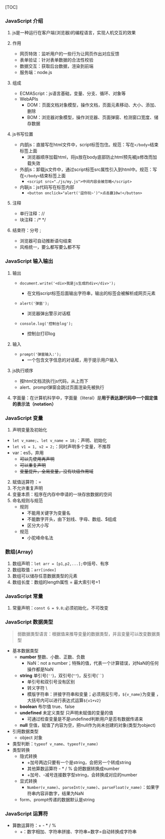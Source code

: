 [TOC]

### JavaScript 介绍

1. js是一种运行在客户端(浏览器)的编程语言，实现人机交互的效果
2. 作用
	* 网页特效：监听用户的一些行为让网页作出对应反馈
	* 表单验证：针对表单数据的合法性校验
	* 数据交互：获取后台数据，渲染到前端
	* 服务端：node.js
3. 组成
	* ECMAScript：js语言基础，变量、分支、循环、对象等
	* WebAPIs
		* DOM：页面文档对象模型，操作文档，页面元素移动、大小、添加、删除
		* BOM：浏览器对象模型，操作浏览器、页面弹窗、检测窗口宽度、储存数据

4. js书写位置
	* 内部js：直接写在html文件中，script标签包住。规范：写在`</body>`结束标签上面
		* 浏览器顺序加载html，将js放在body底部防止html预先被js修改而加载失效
	* 外部js：卸载js文件中，通过script标签src属性引入到html中。规范：写在`</body>`结束标签上面
		* `<script src="./js/my.js">中间内容会被忽略</script>`
	* 内联js：js代码写在标签内部
		* `<button onclick="alert('逗你玩~')">点击赢10w!</button>`
5. 注释
	* 单行注释：//
	* 块注释：/* */
6. 结束符：分号 ;
	* 浏览器可自动推断语句结束
	* 风格统一，要么都写要么都不写

### JavaScript 输入输出

1. 输出

	* `document.write('<div>我是js生成的div</div>');`
		* 在文档script标签后面输出字符串，输出的标签会被解析成网页元素

	* `alert('弹窗');`
		* 浏览器弹出警示对话框
	* `console.log('控制台log');`
		* 控制台打印log

2. 输入

	* `prompt('弹窗输入:');`
		* 一个包含文字信息的对话框，用于提示用户输入

3. js执行顺序

	* 按html文档流执行js代码，从上而下
	* alert、prompt弹窗会跳过页面渲染先被执行

4. 字面量：在计算机科学中，字面量（literal）是**用于表达源代码中一个固定值的表示法（notation）**

### JavaScript 变量

1. 声明变量及初始化
  * `let v_name;`、`let v_name = 18;`：声明、初始化
  * `let v1 = 1, v2 = 2;`：同时声明多个变量，不推荐
  * var：es5，弃用
  	* ~~可以先使用再声明~~
  	* ~~可以重复声明~~
  	* ~~变量提升，全局变量，没有块级作用域~~
2. 赋值运算符：=
3. 不允许重复声明
4. 变量本质：程序在内存中申请的一块存放数据的空间
5. 命名规则与规范
	* 规则
		* 不能用关键字为变量名
		* 不能数字开头，由下划线、字母、数组、$组成
		* 区分大小写
	* 规范
		* 小驼峰命名法

### 数组(Array)

1. 数组声明：`let arr = [p1,p2,...];`中括号、有序
2. 数组取值：`arr[index]`
3. 数组可以储存任意数据类型的元素
4. 数组长度：数组的length属性 = 最大索引号+1

### JavaScript 常量

1. 常量声明：`const G = 9.8;`必须初始化，不可改变

### JavaScript 数据类型

> 弱数据类型语言：根据值来推导变量的数据类型，并且变量可以改变数据类型

* 基本数据类型
	* **number** 整数、小数、正数、负数
		* NaN：not a number；特殊的值，代表一个计算错误，对NaN的任何操作都是NaN
	* **string** 单引号(`''`)，双引号(`""`)，反引号(` `` `)
		* 单引号和双引号没有区别
		* 转义字符 \
		* 模版字符串：拼接字符串和变量；必须用反引号，`${v_name}`为变量 ，大括号内可以进行表达式运算`${v1+v2}`
	* **boolean** 布尔值 true、false
	* **undefined** 未定义类型 只声明未赋值的变量的值
		* 可通过检查变量是不是undefined判断用户是否有数据传递来
	* **null** 空值，赋值了内容为空，把null作为尚未创建的对象(类型为object)
* 引用数据类型
	* object 对象
* 类型判断：`typeof v_name`、`typeof(v_name)`
* 类型转换
	* 隐式转换
		* +加号两边只要有一个是string，会把另一个转成string
		* 其他算数运算符 - * / % 会把数据转换成number
		* +加号、-减号连接数字型string，会转换成对应的number
	* 显式转换
		* `Number(v_name)`、`parseInt(v_name)`、`parseFloat(v_name)`：如果字符串内容非数字，结果为NaN
	* form、prompt传递的数据默认是string

### JavaScript 运算符

* 算数运算符：+ - * / %
	* +：数字相加、字符串拼接、字符串+数字=自动转换成字符串
